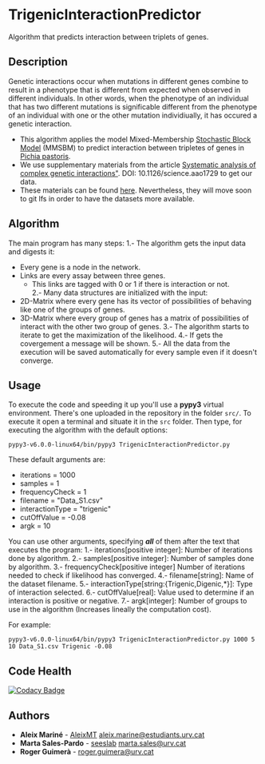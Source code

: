 ﻿# TrigenicInteractionPredictor
Algorithm that predicts interaction between triplets of genes.

## Description

Genetic interactions occur when mutations in different genes combine to result in a phenotype that is different from expected when observed in different individuals. In other words, when the phenotype of an individual that has two different mutations is significable different from the phenotype of an individual with one or the other mutation individiually, it has occured a genetic interaction.
* This algorithm applies the model Mixed-Membership [Stochastic Block Model](https://en.wikipedia.org/wiki/Stochastic_block_model) (MMSBM) to predict interaction between tripletes of genes in [Pichia pastoris](https://en.wikipedia.org/wiki/Pichia_pastoris). 
* We use supplementary materials from the article [Systematic analysis of complex genetic interactions"](http://science.sciencemag.org/content/360/6386/eaao1729). DOI: 10.1126/science.aao1729 to get our data.
* These materials can be found [here](https://www.dropbox.com/sh/4wblbdwzy4bki53/AACM46GqkfJmzS7iekKcG4Wba?dl=0). Nevertheless, they will move soon to git lfs in order to have the datasets more available.

## Algorithm

The main program has many steps:
1.- The algorithm gets the input data and digests it:
  * Every gene is a node in the network. 
  * Links are every assay between three genes.
    * This links are tagged with 0 or 1 if there is interaction or not.  
2.- Many data structures are initialized with the input:
  * 2D-Matrix where every gene has its vector of possibilities of behaving like one of the groups of genes.
  * 3D-Matrix where every group of genes has a matrix of possibilities of interact with the other two group of genes.
3.- The algorithm starts to iterate to get the maximization of the likelihood.
4.- If gets the covergement a message will be shown.
5.- All the data from the execution will be saved automatically for every sample even if it doesn't converge.

## Usage
To execute the code and speeding it up you'll use a **pypy3** virtual environment. There's one uploaded in the repository in the folder `src/`. To execute it open a terminal and situate it in the `src` folder. Then type, for executing the algorithm with the default options:
```
pypy3-v6.0.0-linux64/bin/pypy3 TrigenicInteractionPredictor.py
```
These default arguments are:
* iterations = 1000
* samples = 1
* frequencyCheck = 1
* filename = "Data_S1.csv"
* interactionType = "trigenic"
* cutOffValue = -0.08
* argk = 10

You can use other arguments, specifying **_all_** of them after the text that executes the program:
1.- iterations[positive integer]: Number of iterations done by algorithm.
2.- samples[positive integer]: Number of samples done by algorithm.
3.- frequencyCheck[positive integer] Number of iterations needed to check if likelihood has converged.
4.- filename[string]: Name of the dataset filename.
5.- interactionType[string:{Trigenic,Digenic,\*}]: Type of interaction selected.
6.- cutOffValue[real]: Value used to determine if an interaction is positive or negative.
7.- argk[integer]: Number of groups to use in the algorithm (Increases lineally the computation cost).

For example:
```
pypy3-v6.0.0-linux64/bin/pypy3 TrigenicInteractionPredictor.py 1000 5 10 Data_S1.csv Trigenic -0.08
```

## Code Health
[![Codacy Badge](https://api.codacy.com/project/badge/Grade/51cacbf196634b1f81521e09bfdc9617)](https://www.codacy.com/app/AleixMT/TrigenicInteractionPredictor?utm_source=github.com&amp;utm_medium=referral&amp;utm_content=AleixMT/TrigenicInteractionPredictor&amp;utm_campaign=Badge_Grade)

## Authors

* **Aleix Mariné** - [AleixMT](https://github.com/AleixMT) [aleix.marine@estudiants.urv.cat](aleix.marine@estudiants.urv.cat)
* **Marta Sales-Pardo** - [seeslab](https://github.com/seeslab) [marta.sales@urv.cat](marta.sales@urv.cat)
* **Roger Guimerà** - [roger.guimera@urv.cat](roger.guimera@urv.cat)
